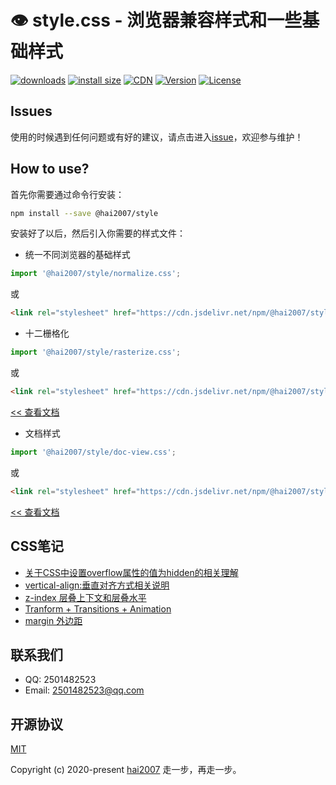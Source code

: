 # 👁️ style.css - 浏览器兼容样式和一些基础样式

<p>
  <a href="https://yelloxing.gitee.io/npm-downloads?interval=7&packages=@hai2007/style"><img src="https://img.shields.io/npm/dm/@hai2007/style.svg" alt="downloads"></a>
  <a href="https://packagephobia.now.sh/result?p=@hai2007/style"><img src="https://packagephobia.now.sh/badge?p=@hai2007/style" alt="install size"></a>
  <a href="https://www.jsdelivr.com/package/npm/@hai2007/style"><img src="https://data.jsdelivr.com/v1/package/npm/@hai2007/style/badge" alt="CDN"></a>
  <a href="https://www.npmjs.com/package/@hai2007/style"><img src="https://img.shields.io/npm/v/@hai2007/style.svg" alt="Version"></a>
  <a href="https://github.com/hai2007/style.css/blob/master/LICENSE"><img src="https://img.shields.io/npm/l/@hai2007/style.svg" alt="License"></a>
</p>

## Issues
使用的时候遇到任何问题或有好的建议，请点击进入[issue](https://github.com/hai2007/style.css/issues)，欢迎参与维护！

## How to use?
首先你需要通过命令行安装：

```bash
npm install --save @hai2007/style
```

安装好了以后，然后引入你需要的样式文件：

- 统一不同浏览器的基础样式

```js
import '@hai2007/style/normalize.css';
```

或

```html
<link rel="stylesheet" href="https://cdn.jsdelivr.net/npm/@hai2007/style/normalize.css">
```

- 十二栅格化

```js
import '@hai2007/style/rasterize.css';
```

或

```html
<link rel="stylesheet" href="https://cdn.jsdelivr.net/npm/@hai2007/style/rasterize.css">
```

[<< 查看文档](./apis/rasterize.md)

- 文档样式

```js
import '@hai2007/style/doc-view.css';
```

或

```html
<link rel="stylesheet" href="https://cdn.jsdelivr.net/npm/@hai2007/style/doc-view.css">
```

[<< 查看文档](./apis/doc-view.md)

## CSS笔记

- [关于CSS中设置overflow属性的值为hidden的相关理解](./notebook/overflow-hidden.md)
- [vertical-align:垂直对齐方式相关说明](./notebook/vertical-align.md)
- [z-index 层叠上下文和层叠水平](./notebook/z-index.md)
- [Tranform + Transitions + Animation](./notebook/Tranform-Transitions-Animation.md)
- [margin 外边距](./notebook/margin.md)

## 联系我们

- QQ: 2501482523
- Email: 2501482523@qq.com

开源协议
---------------------------------------
[MIT](https://github.com/hai2007/style.css/blob/master/LICENSE)

Copyright (c) 2020-present [hai2007](https://hai2007.gitee.io/sweethome/) 走一步，再走一步。
